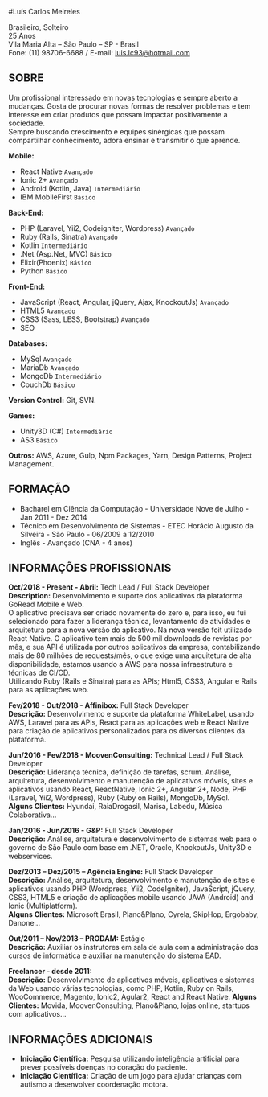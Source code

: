 #Luís Carlos Meireles

Brasileiro, Solteiro <br/>
25 Anos<br/>
Vila Maria Alta – São Paulo – SP - Brasil<br/>
Fone: (11) 98706-6688 / E-mail: luis.lc93@hotmail.com<br/>

## SOBRE

Um profissional interessado em novas tecnologias e sempre aberto a mudanças. Gosta de procurar novas formas de resolver problemas e tem interesse em criar produtos que possam impactar positivamente a sociedade. <br/>
Sempre buscando crescimento e equipes sinérgicas que possam compartilhar conhecimento, adora ensinar e transmitir o que aprende.

**Mobile:** 
 - React Native ```Avançado```
 - Ionic 2+ ```Avançado```
 - Android (Kotlin, Java) ```Intermediário```
 - IBM MobileFirst ```Básico```

**Back-End:** 
 - PHP (Laravel, Yii2, Codeigniter, Wordpress) ```Avançado```
 - Ruby (Rails, Sinatra) ```Avançado```
 - Kotlin ```Intermediário```
 - .Net (Asp.Net, MVC) ```Básico```
 - Elixir(Phoenix) ```Básico```
 - Python ```Básico```

**Front-End:** 
 - JavaScript (React, Angular, jQuery, Ajax, KnockoutJs) ```Avançado```
 - HTML5 ```Avançado```
 - CSS3 (Sass, LESS, Bootstrap) ```Avançado```
 - SEO

**Databases:** 
 - MySql ```Avançado```
 - MariaDb ```Avançado```
 - MongoDb ```Intermediário```
 - CouchDb ```Básico```

**Version Control:** Git, SVN.

**Games:** 
 - Unity3D (C#) ```Intermediário```
 - AS3 ```Básico```

**Outros:** AWS, Azure, Gulp, Npm Packages, Yarn, Design Patterns, Project Management.

## FORMAÇÃO

 - Bacharel em Ciência da Computação - Universidade Nove de Julho - Jan 2011 - Dez 2014
 - Técnico em Desenvolvimento de Sistemas - ETEC Horácio Augusto da Silveira - São Paulo - 06/2009 a 12/2010
 - Inglês - Avançado (CNA - 4 anos)

## INFORMAÇÕES PROFISSIONAIS

 **Oct/2018 - Present - Abril:** Tech Lead / Full Stack Developer</br>
 **Description:** Desenvolvimento e suporte dos aplicativos da plataforma GoRead Mobile e Web.<br/>
 O aplicativo precisava ser criado novamente do zero e, para isso, eu fui selecionado para fazer a liderança técnica, levantamento de atividades e arquitetura para a nova versão do aplicativo.
 Na nova versão foit utilizado React Native. O aplicativo tem mais de 500 mil downloads de revistas por mês, e sua API é utilizada por outros aplicativos da empresa, contabilizando mais de 80 milhões de requests/mês, o que exige uma arquitetura de alta disponibilidade, estamos usando a AWS para nossa infraestrutura e técnicas de CI/CD.<br/>
 Utilizando Ruby (Rails e Sinatra) para as APIs; Html5, CSS3, Angular e Rails para as aplicações web.
 <br/>

 **Fev/2018 - Out/2018 - Affinibox:** Full Stack Developer<br/>
 **Descrição:** Desenvolvimento e suporte da plataforma WhiteLabel, usando AWS, Laravel para as APIs, React para as aplicações web e React Native para criação de aplicativos personalizados para os diversos clientes da plataforma.<br/>

 **Jun/2016 - Fev/2018 - MoovenConsulting:** Technical Lead / Full Stack Developer<br/>
 **Descrição:** Liderança técnica, definição de tarefas, scrum. 
 Análise, arquitetura, desenvolvimento e manutenção de aplicativos móveis, sites e aplicativos usando React, ReactNative, Ionic 2+, Angular 2+, Node, PHP (Laravel, Yii2, Wordpress), Ruby (Ruby on Rails), MongoDb, MySql.<br/>
 **Alguns Clientes:** Hyundai, RaiaDrogasil, Marisa, Labedu, Música Colaborativa...

 **Jan/2016 - Jun/2016 - G&P:** Full Stack Developer<br/>
 **Descrição:** Análise, arquitetura e desenvolvimento de sistemas web para o governo de São Paulo com base em .NET, Oracle, KnockoutJs, Unity3D e webservices.

 **Dez/2013 – Dez/2015 – Agência Engine:** Full Stack Developer<br/>
 **Descrição:** Análise, arquitetura, desenvolvimento e manutenção de sites e aplicativos usando PHP (Wordpress, Yii2, CodeIgniter), JavaScript, jQuery, CSS3, HTML5 e criação de aplicações mobile usando JAVA (Android) and Ionic (Multiplatform).</br>
 **Alguns Clientes:** Microsoft Brasil, Plano&Plano, Cyrela, SkipHop, Ergobaby, Danone...
  
 **Out/2011 – Nov/2013 – PRODAM:** Estágio<br/>
 **Descrição:** Auxiliar os instrutores em sala de aula com a administração dos cursos de informática e auxiliar na manutenção do sistema EAD.

 **Freelancer - desde 2011:**<br/>
 **Descrição:** Desenvolvimento de aplicativos móveis, aplicativos e sistemas da Web usando várias tecnologias, como PHP, Kotlin, Ruby on Rails, WooCommerce, Magento, Ionic2, Agular2, React and React Native.
 **Alguns Clientes:** Movida, MoovenConsulting, Plano&Plano, lojas online, startups com aplicativos...

## INFORMAÇÕES ADICIONAIS

 - **Iniciação Científica:** Pesquisa utilizando inteligência artificial para prever possíveis doenças no coração do paciente.
 - **Iniciação Científica:** Criação de um jogo para ajudar crianças com autismo a desenvolver coordenação motora.

